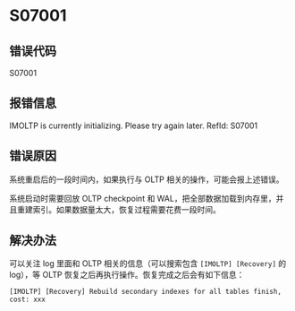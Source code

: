 # S07001

## 错误代码

S07001

## 报错信息

IMOLTP is currently initializing. Please try again later. RefId: S07001

## 错误原因

系统重启后的一段时间内，如果执行与 OLTP 相关的操作，可能会报上述错误。

系统启动时需要回放 OLTP checkpoint 和 WAL，把全部数据加载到内存里，并且重建索引。如果数据量太大，恢复过程需要花费一段时间。

## 解决办法

可以关注 log 里面和 OLTP 相关的信息（可以搜索包含 `[IMOLTP] [Recovery]` 的 log），等 OLTP
恢复之后再执行操作。恢复完成之后会有如下信息：

```
[IMOLTP] [Recovery] Rebuild secondary indexes for all tables finish, cost: xxx
```

